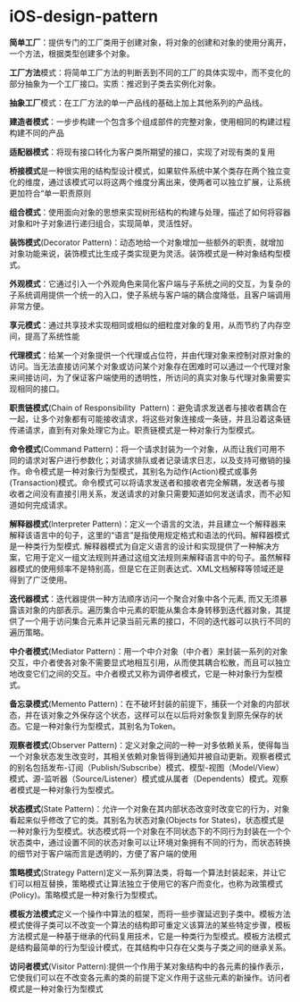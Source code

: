 # iOS-design-pattern

**简单工厂**：提供专门的工厂类用于创建对象，将对象的创建和对象的使用分离开，一个方法，根据类型创建多个对象。

**工厂方法**模式：将简单工厂方法的判断丢到不同的工厂的具体实现中，而不变化的部分抽象为一个工厂接口。实质：推迟到子类去实例化对象。

**抽象工厂**模式：在工厂方法的单一产品线的基础上加上其他系列的产品线。

**建造者模式**：一步步构建一个包含多个组成部件的完整对象，使用相同的构建过程构建不同的产品

**适配器模式**：将现有接口转化为客户类所期望的接口，实现了对现有类的复用

**桥接模式**是一种很实用的结构型设计模式，如果软件系统中某个类存在两个独立变化的维度，通过该模式可以将这两个维度分离出来，使两者可以独立扩展，让系统更加符合“单一职责原则

**组合模式**：使用面向对象的思想来实现树形结构的构建与处理，描述了如何将容器对象和叶子对象进行递归组合，实现简单，灵活性好。

**装饰模式**(Decorator Pattern)：动态地给一个对象增加一些额外的职责，就增加对象功能来说，装饰模式比生成子类实现更为灵活。装饰模式是一种对象结构型模式。

**外观模式**：它通过引入一个外观角色来简化客户端与子系统之间的交互，为复杂的子系统调用提供一个统一的入口，使子系统与客户端的耦合度降低，且客户端调用非常方便。

**享元模式**：通过共享技术实现相同或相似的细粒度对象的复用，从而节约了内存空间，提高了系统性能

**代理模式**：给某一个对象提供一个代理或占位符，并由代理对象来控制对原对象的访问。当无法直接访问某个对象或访问某个对象存在困难时可以通过一个代理对象来间接访问，为了保证客户端使用的透明性，所访问的真实对象与代理对象需要实现相同的接口。

**职责链模式**(Chain of
Responsibility  Pattern)：避免请求发送者与接收者耦合在一起，让多个对象都有可能接收请求，将这些对象连接成一条链，并且沿着这条链传递请求，直到有对象处理它为止。职责链模式是一种对象行为型模式。

**命令模式**(Command Pattern)：将一个请求封装为一个对象，从而让我们可用不同的请求对客户进行参数化；对请求排队或者记录请求日志，以及支持可撤销的操作。命令模式是一种对象行为型模式，其别名为动作(Action)模式或事务(Transaction)模式。命令模式可以将请求发送者和接收者完全解耦，发送者与接收者之间没有直接引用关系，发送请求的对象只需要知道如何发送请求，而不必知道如何完成请求。

**解释器模式**(Interpreter Pattern)：定义一个语言的文法，并且建立一个解释器来解释该语言中的句子，这里的“语言”是指使用规定格式和语法的代码。解释器模式是一种类行为型模式. 解释器模式为自定义语言的设计和实现提供了一种解决方案，它用于定义一组文法规则并通过这组文法规则来解释语言中的句子。虽然解释器模式的使用频率不是特别高，但是它在正则表达式、XML文档解释等领域还是得到了广泛使用。

**迭代器模式**：迭代器提供一种方法顺序访问一个聚合对象中各个元素, 而又无须暴露该对象的内部表示。遍历集合中元素的职能从集合本身转移到迭代器对象，其提供了一个用于访问集合元素并记录当前元素的接口，不同的迭代器可以执行不同的遍历策略。

**中介者模式**(Mediator Pattern)：用一个中介对象（中介者）来封装一系列的对象交互，中介者使各对象不需要显式地相互引用，从而使其耦合松散，而且可以独立地改变它们之间的交互。中介者模式又称为调停者模式，它是一种对象行为型模式。

**备忘录模式**(Memento Pattern)：在不破坏封装的前提下，捕获一个对象的内部状态，并在该对象之外保存这个状态，这样可以在以后将对象恢复到原先保存的状态。它是一种对象行为型模式，其别名为Token。

**观察者模式**(Observer Pattern)：定义对象之间的一种一对多依赖关系，使得每当一个对象状态发生改变时，其相关依赖对象皆得到通知并被自动更新。观察者模式的别名包括发布-订阅（Publish/Subscribe）模式、模型-视图（Model/View）模式、源-监听器（Source/Listener）模式或从属者（Dependents）模式。观察者模式是一种对象行为型模式。

**状态模式**(State Pattern)：允许一个对象在其内部状态改变时改变它的行为，对象看起来似乎修改了它的类。其别名为状态对象(Objects for States)，状态模式是一种对象行为型模式。状态模式将一个对象在不同状态下的不同行为封装在一个个状态类中，通过设置不同的状态对象可以让环境对象拥有不同的行为，而状态转换的细节对于客户端而言是透明的，方便了客户端的使用

**策略模式**(Strategy Pattern)定义一系列算法类，将每一个算法封装起来，并让它们可以相互替换，策略模式让算法独立于使用它的客户而变化，也称为政策模式(Policy)。策略模式是一种对象行为型模式。

**模板方法模式**定义一个操作中算法的框架，而将一些步骤延迟到子类中。模板方法模式使得子类可以不改变一个算法的结构即可重定义该算法的某些特定步骤，模板方法模式是一种基于继承的代码复用技术，它是一种类行为型模式。模板方法模式是结构最简单的行为型设计模式，在其结构中只存在父类与子类之间的继承关系。

**访问者模式**(Visitor Pattern):提供一个作用于某对象结构中的各元素的操作表示，它使我们可以在不改变各元素的类的前提下定义作用于这些元素的新操作。访问者模式是一种对象行为型模式
